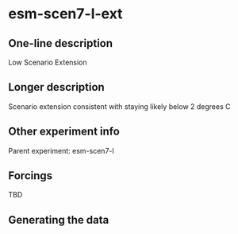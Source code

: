 <!--- This file contains a number of sections -->
<!--- They are bounded by comments like this -->
<!--- Do not edit these sections by hand -->
<!--- Start title -->
# esm-scen7-l-ext
<!--- End title -->

## One-line description

<!--- Start one-line-description -->
Low Scenario Extension
<!--- End one-line-description -->

## Longer description

<!--- Start longer-description -->
Scenario extension consistent with staying likely below 2 degrees C
<!--- End longer-description -->

## Other experiment info

<!--- Start other-experiment-info -->
Parent experiment: esm-scen7-l
<!--- End other-experiment-info -->

## Forcings

<!--- Start forcings -->
TBD
<!--- End forcings -->

## Generating the data

<!--- TODO: auto-generate this -->
